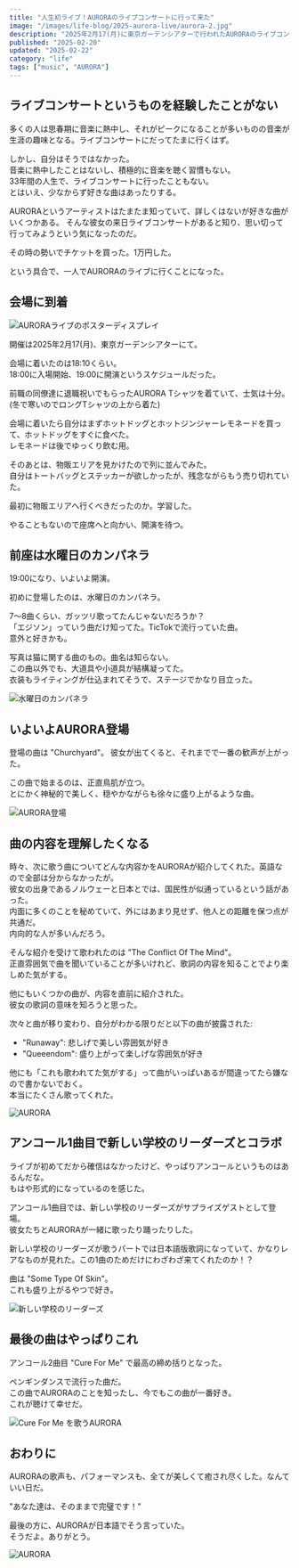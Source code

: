 ```yaml
---
title: "人生初ライブ！AURORAのライブコンサートに行って来た"
image: "/images/life-blog/2025-aurora-live/aurora-2.jpg"
description: "2025年2月17(月)に東京ガーデンシアターで行われたAURORAのライブコンサートに行って来た"
published: "2025-02-20"
updated: "2025-02-22"
category: "life"
tags: ["music", "AURORA"]
---
```


## ライブコンサートというものを経験したことがない

多くの人は思春期に音楽に熱中し、それがピークになることが多いものの音楽が生涯の趣味となる。ライブコンサートにだってたまに行くはず。

しかし、自分はそうではなかった。  
音楽に熱中したことはないし、積極的に音楽を聴く習慣もない。  
33年間の人生で、ライブコンサートに行ったこともない。  
とはいえ、少なからず好きな曲はあったりする。

AURORAというアーティストはたまたま知っていて、詳しくはないが好きな曲がいくつかある。
そんな彼女の来日ライブコンサートがあると知り、思い切って行ってみようという気になったのだ。

その時の勢いでチケットを買った。1万円した。

という具合で、一人でAURORAのライブに行くことになった。

## 会場に到着

![AURORAライブのポスターディスプレイ](/images/life-blog/2025-aurora-live/poster.jpg)

開催は2025年2月17(月)、東京ガーデンシアターにて。

会場に着いたのは18:10くらい。  
18:00に入場開始、19:00に開演というスケジュールだった。

前職の同僚達に退職祝いでもらったAURORA Tシャツを着ていて、士気は十分。  
(冬で寒いのでロングTシャツの上から着た)

会場に着いたら自分はまずホットドッグとホットジンジャーレモネードを買って、ホットドッグをすぐに食べた。  
レモネードは後でゆっくり飲む用。

そのあとは、物販エリアを見かけたので列に並んでみた。  
自分はトートバッグとステッカーが欲しかったが、残念ながらもう売り切れていた。

最初に物販エリアへ行くべきだったのか。学習した。

やることもないので座席へと向かい、開演を待つ。

## 前座は水曜日のカンパネラ

19:00になり、いよいよ開演。

初めに登場したのは、水曜日のカンパネラ。

7〜8曲くらい、ガッツリ歌ってたんじゃないだろうか？  
「エジソン」っていう曲だけ知ってた。TicTokで流行っていた曲。  
意外と好きかも。

写真は猫に関する曲のもの。曲名は知らない。  
この曲以外でも、大道具や小道具が結構凝ってた。  
衣装もライティングが仕込まれてそうで、ステージでかなり目立った。

![水曜日のカンパネラ](/images/life-blog/2025-aurora-live/suiyoubi-no-campanella.jpg)

## いよいよAURORA登場

登場の曲は "Churchyard"。
彼女が出てくると、それまでで一番の歓声が上がった。

この曲で始まるのは、正直鳥肌が立つ。  
とにかく神秘的で美しく、穏やかながらも徐々に盛り上がるような曲。

![AURORA登場](/images/life-blog/2025-aurora-live/aurora-1.jpg)

## 曲の内容を理解したくなる

時々、次に歌う曲についてどんな内容かをAURORAが紹介してくれた。英語なので全部は分からなかったが。  
彼女の出身であるノルウェーと日本とでは、国民性が似通っているという話があった。  
内面に多くのことを秘めていて、外にはあまり見せず、他人との距離を保つ点が共通だ。  
内向的な人が多いんだろう。

そんな紹介を受けて歌われたのは "The Conflict Of The Mind"。  
正直雰囲気で曲を聞いていることが多いけれど、歌詞の内容を知ることでより楽しめた気がする。

他にもいくつかの曲が、内容を直前に紹介された。  
彼女の歌詞の意味を知ろうと思った。

次々と曲が移り変わり、自分がわかる限りだと以下の曲が披露された:

- "Runaway": 悲しげで美しい雰囲気が好き
- "Queeendom": 盛り上がって楽しげな雰囲気が好き

他にも「これも歌われてた気がする」って曲がいっぱいあるが間違ってたら嫌なので書かないでおく。  
本当にたくさん歌ってくれた。

![AURORA](/images/life-blog/2025-aurora-live/aurora-3.jpg)

## アンコール1曲目で新しい学校のリーダーズとコラボ

ライブが初めてだから確信はなかったけど、やっぱりアンコールというものはあるんだな。  
もはや形式的になっているのを感じた。

アンコール1曲目では、新しい学校のリーダーズがサプライズゲストとして登場。  
彼女たちとAURORAが一緒に歌ったり踊ったりした。

新しい学校のリーダーズが歌うパートでは日本語版歌詞になっていて、かなりレアなものが見れた。この1曲のためだけにわざわざ来てくれたのか！？

曲は "Some Type Of Skin"。  
これも盛り上がるやつで好き。

![新しい学校のリーダーズ](/images/life-blog/2025-aurora-live/aurora-with-atarashii-gakkou-no-leaders.jpg)

## 最後の曲はやっぱりこれ

アンコール2曲目 "Cure For Me" で最高の締め括りとなった。

ペンギンダンスで流行った曲だ。  
この曲でAURORAのことを知ったし、今でもこの曲が一番好き。  
これが聴けて幸せだ。

![Cure For Me を歌うAURORA](/images/life-blog/2025-aurora-live/aurora-4.jpg)

## おわりに

AURORAの歌声も、パフォーマンスも、全てが美しくて癒され尽くした。なんていい日だ。

"あなた達は、そのままで完璧です！"

最後の方に、AURORAが日本語でそう言っていた。  
そうだよ。ありがとう。

![AURORA](/images/life-blog/2025-aurora-live/aurora-5.jpg)
